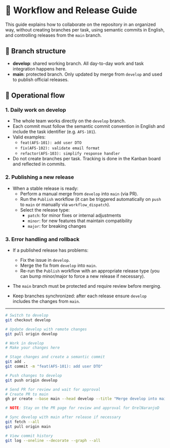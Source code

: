 # 🧭 Workflow and Release Guide

This guide explains how to collaborate on the repository in an organized way, without creating
branches per task, using semantic commits in English, and controlling releases from the `main`
branch.

## 🔧 Branch structure

- **develop**: shared working branch. All day-to-day work and task integration happens here.
- **main**: protected branch. Only updated by merge from `develop` and used to publish official
  releases.

## 🔁 Operational flow

### 1. Daily work on develop

- The whole team works directly on the `develop` branch.
- Each commit must follow the semantic commit convention in English and include the task identifier
  (e.g. `AFS-101`).
- Valid examples:
  - `feat(AFS-101): add user DTO`
  - `fix(AFS-102): validate email format`
  - `refactor(AFS-103): simplify response handler`
- Do not create branches per task. Tracking is done in the Kanban board and reflected in commits.

### 2. Publishing a new release

- When a stable release is ready:
  - Perform a manual merge from `develop` into `main` (via PR).
  - Run the `Publish` workflow (it can be triggered automatically on `push` to `main` or manually
    via `workflow_dispatch`).
  - Select the release type:
    - `patch`: for minor fixes or internal adjustments
    - `minor`: for new features that maintain compatibility
    - `major`: for breaking changes

### 3. Error handling and rollback

- If a published release has problems:
  - Fix the issue in `develop`.
  - Merge the fix from `develop` into `main`.
  - Re-run the `Publish` workflow with an appropriate release type (you can bump minor/major to
    force a new release if necessary).

- The `main` branch must be protected and require review before merging.
- Keep branches synchronized: after each release ensure `develop` includes the changes from `main`.

---

```sh
# Switch to develop
git checkout develop

# Update develop with remote changes
git pull origin develop

# Work in develop
# Make your changes here

# Stage changes and create a semantic commit
git add .
git commit -m "feat(AFS-101): add user DTO"

# Push changes to develop
git push origin develop

# Send PR for review and wait for approval
# Create PR to main
gh pr create --base main --head develop --title "Merge develop into main" --body "Automated PR to merge changes from develop into main"

# NOTE: Stay on the PR page for review and approval for OrelNaranjoD

# Sync develop with main after release if necessary
git fetch --all
git pull origin main

# View commit history
git log --oneline --decorate --graph --all
```
